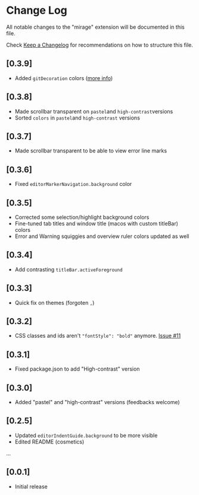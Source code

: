 # Change Log
All notable changes to the "mirage" extension will be documented in this file.

Check [Keep a Changelog](http://keepachangelog.com/) for recommendations on how to structure this file.

## [0.3.9]
- Added `gitDecoration` colors ([more info](https://code.visualstudio.com/updates/v1_18#_git-status-in-file-explorer))

## [0.3.8]
- Made scrollbar transparent on `pastel`and `high-contrast`versions
- Sorted `colors` in `pastel`and `high-contrast` versions

## [0.3.7]
- Made scrollbar transparent to be able to view error line marks

## [0.3.6]
- Fixed `editorMarkerNavigation.background` color

## [0.3.5]
- Corrected some selection/highlight background colors
- Fine-tuned tab titles and window title (macos with custom titleBar) colors
- Error and Warning squiggies and overview ruler colors updated as well

## [0.3.4]
- Add contrasting `titleBar.activeForeground`

## [0.3.3]
- Quick fix on themes (forgoten `,`)

## [0.3.2]
- CSS classes and ids aren't `"fontStyle": "bold"` anymore. [Issue #11](https://github.com/tristanremy/mirage/issues/11)

## [0.3.1]
- Fixed package.json to add "High-contrast" version

## [0.3.0]
- Added "pastel" and "high-contrast" versions (feedbacks welcome)

## [0.2.5]
- Updated `editorIndentGuide.background` to be more visible
- Edited README (cosmetics)

...

## [0.0.1]
- Initial release

